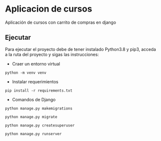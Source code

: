 # Aplicacion de cursos
Aplicación de cursos con carrito de compras en django

## Ejecutar
Para ejecutar el proyecto debe de tener instalado Python3.8 y pip3, acceda a la ruta del proyecto y sigas las instrucciones:

- Craer un entorno virtual

```
python -m venv venv
```

- Instalar requerimientos
```
pip install -r requirements.txt
```

- Comandos de Django
```
python manage.py makemigrations
```

```
python manage.py migrate
```

```
python manage.py createsuperuser
```

```
python manage.py runserver
```
